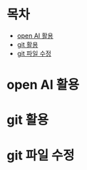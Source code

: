 # 목차
- [open AI 활용](https://github.com/Jim-bu/TIL/blob/master/openAI.md)
- [git 활용](https://github.com/Jim-bu/TIL/blob/master/git-practice.md)
- [git 파일 수정](https://github.com/Jim-bu/TIL/blob/master/git-re.md)

# open AI 활용
# git 활용
# git 파일 수정